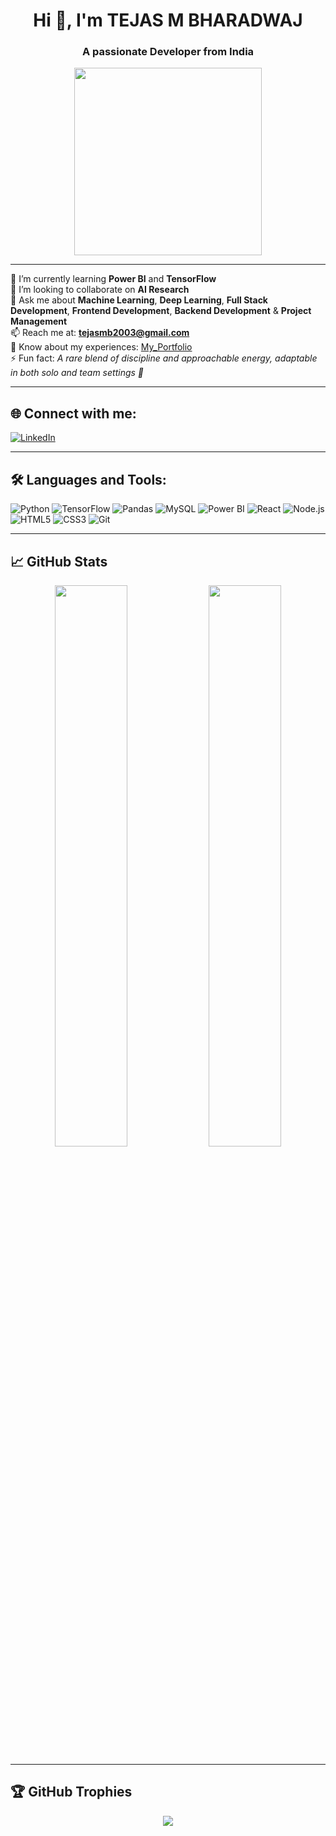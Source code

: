 <h1 align="center">Hi 👋, I'm TEJAS M BHARADWAJ</h1>
<h3 align="center">A passionate Developer from India</h3>

<p align="center">
  <img src="https://media.giphy.com/media/qgQUggAC3Pfv687qPC/giphy.gif" width="300" />
</p>

---

🌱 I’m currently learning **Power BI** and **TensorFlow**  
👯 I’m looking to collaborate on **AI Research**  
💬 Ask me about **Machine Learning**, **Deep Learning**, **Full Stack Development**, **Frontend Development**, **Backend Development** & **Project Management**  
📫 Reach me at: **tejasmb2003@gmail.com**  
📄 Know about my experiences: [My_Portfolio](https://tejasmb03portfolio.netlify.app/)  
⚡ Fun fact: *A rare blend of discipline and approachable energy, adaptable in both solo and team settings 🙂*

---

## 🌐 Connect with me:

[![LinkedIn](https://img.shields.io/badge/-LinkedIn-blue?style=flat-square&logo=linkedin)](https://www.linkedin.com/in/tejas-m-bharadwaj-17103b27a/)  

---

## 🛠️ Languages and Tools:

![Python](https://img.shields.io/badge/-Python-black?style=flat-square&logo=python)
![TensorFlow](https://img.shields.io/badge/-TensorFlow-black?style=flat-square&logo=tensorflow)
![Pandas](https://img.shields.io/badge/-Pandas-black?style=flat-square&logo=pandas)
![MySQL](https://img.shields.io/badge/-MySQL-black?style=flat-square&logo=mysql)
![Power BI](https://img.shields.io/badge/-PowerBI-F2C811?style=flat-square&logo=powerbi&logoColor=black)
![React](https://img.shields.io/badge/-React-black?style=flat-square&logo=react)
![Node.js](https://img.shields.io/badge/-Node.js-black?style=flat-square&logo=node.js)
![HTML5](https://img.shields.io/badge/-HTML5-black?style=flat-square&logo=html5)
![CSS3](https://img.shields.io/badge/-CSS3-black?style=flat-square&logo=css3)
![Git](https://img.shields.io/badge/-Git-black?style=flat-square&logo=git)

---

## 📈 GitHub Stats

<p align="center">
  <img src="https://github-readme-stats.vercel.app/api?username=tejasmb03&show_icons=true&theme=tokyonight" width="48%" />
  <img src="https://github-readme-streak-stats.herokuapp.com/?user=tejasmb03&theme=tokyonight" width="48%" />
</p>

---

## 🏆 GitHub Trophies

<p align="center">
  <img src="https://github-profile-trophy.vercel.app/?username=tejasmb03&theme=radical&row=1" />
</p>
